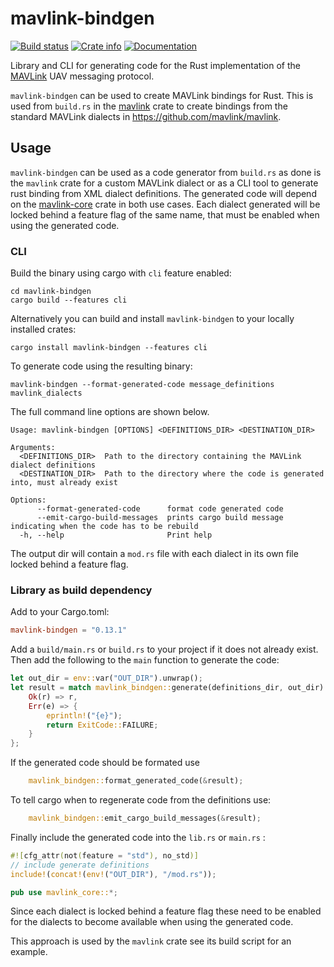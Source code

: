 # mavlink-bindgen

[![Build status](https://github.com/mavlink/rust-mavlink/actions/workflows/test.yml/badge.svg)](https://github.com/mavlink/rust-mavlink/actions/workflows/test.yml)
[![Crate info](https://img.shields.io/crates/v/mavlink-bindgen.svg)](https://crates.io/crates/mavlink-bindgen)
[![Documentation](https://docs.rs/mavlink-bindgen/badge.svg)](https://docs.rs/mavlink-bindgen)

Library and CLI for generating code for the Rust implementation of the [MAVLink](https://mavlink.io/en) UAV messaging protocol.

`mavlink-bindgen` can be used to create MAVLink bindings for Rust. This is used from `build.rs` in the [mavlink](https://crates.io/crates/mavlink) crate to create bindings from the standard MAVLink dialects in <https://github.com/mavlink/mavlink>.

## Usage

`mavlink-bindgen` can be used as a code generator from `build.rs` as done is the `mavlink` crate for a custom MAVLink dialect or as a CLI tool to generate rust binding from XML dialect definitions. The generated code will depend on the [mavlink-core](https://crates.io/crates/mavlink-core) crate in both use cases. Each dialect generated will be locked behind a feature flag of the same name, that must be enabled when using the generated code.

### CLI

Build the binary using cargo with `cli` feature enabled:

```shell
cd mavlink-bindgen
cargo build --features cli
```

Alternatively you can build and install `mavlink-bindgen` to your locally installed crates:

```shell
cargo install mavlink-bindgen --features cli
```  

To generate code using the resulting binary:

```shell
mavlink-bindgen --format-generated-code message_definitions mavlink_dialects
```

The full command line options are shown below.

```shell
Usage: mavlink-bindgen [OPTIONS] <DEFINITIONS_DIR> <DESTINATION_DIR>

Arguments:
  <DEFINITIONS_DIR>  Path to the directory containing the MAVLink dialect definitions
  <DESTINATION_DIR>  Path to the directory where the code is generated into, must already exist

Options:
      --format-generated-code      format code generated code
      --emit-cargo-build-messages  prints cargo build message indicating when the code has to be rebuild
  -h, --help                       Print help
```

The output dir will contain a `mod.rs` file with each dialect in its own file locked behind a feature flag.

### Library as build dependency

Add to your Cargo.toml:

```toml
mavlink-bindgen = "0.13.1"
```

Add a `build/main.rs` or `build.rs` to your project if it does not already exist. Then add the following to the `main` function to generate the code:

```rs
let out_dir = env::var("OUT_DIR").unwrap();
let result = match mavlink_bindgen::generate(definitions_dir, out_dir) {
    Ok(r) => r,
    Err(e) => {
        eprintln!("{e}");
        return ExitCode::FAILURE;
    }
};
```

If the generated code should be formated use

```rs
    mavlink_bindgen::format_generated_code(&result);
```

To tell cargo when to regenerate code from the definitions use:

```rs
    mavlink_bindgen::emit_cargo_build_messages(&result);
```

Finally include the generated code into the `lib.rs` or `main.rs` :

```rs
#![cfg_attr(not(feature = "std"), no_std)]
// include generate definitions
include!(concat!(env!("OUT_DIR"), "/mod.rs"));

pub use mavlink_core::*;
```

Since each dialect is locked behind a feature flag these need to be enabled for the dialects to become available when using the generated code.

This approach is used by the `mavlink` crate see its build script for an example.
